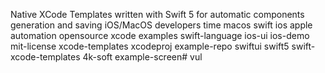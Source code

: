 Native XCode Templates written with Swift 5 for automatic components generation and saving iOS/MacOS developers time
macos
swift
ios
apple
automation
opensource
xcode
examples
swift-language
ios-ui
ios-demo
mit-license
xcode-templates
xcodeproj
example-repo
swiftui
swift5
swift-xcode-templates
4k-soft
example-screen# vul
